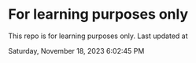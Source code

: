 # For learning purposes only
This repo is for learning purposes only.
Last updated at

Saturday, November 18, 2023 6:02:45 PM

